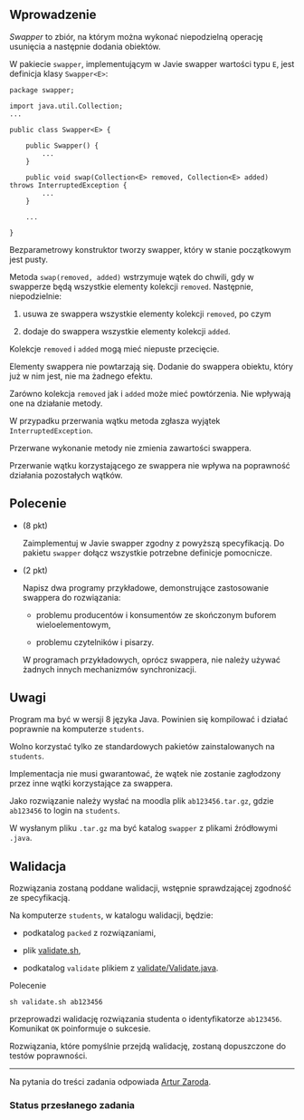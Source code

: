 <h2 id="wprowadzenie">Wprowadzenie</h2>
<p><em>Swapper</em> to zbiór, na którym można wykonać niepodzielną operację usunięcia a następnie dodania obiektów.</p>
<p>W pakiecie <code>swapper</code>, implementującym w Javie swapper wartości typu <code>E</code>, jest definicja klasy <code>Swapper&lt;E&gt;</code>:</p>
<div class="sourceCode" id="cb1"><pre class="sourceCode java"><code class="sourceCode java"><a class="sourceLine" id="cb1-1" title="1"><span class="kw">package</span><span class="im"> swapper;</span></a>
<a class="sourceLine" id="cb1-2" title="2"></a>
<a class="sourceLine" id="cb1-3" title="3"><span class="kw">import</span><span class="im"> java.util.Collection;</span></a>
<a class="sourceLine" id="cb1-4" title="4">...</a>
<a class="sourceLine" id="cb1-5" title="5"></a>
<a class="sourceLine" id="cb1-6" title="6"><span class="kw">public</span> <span class="kw">class</span> Swapper&lt;E&gt; {</a>
<a class="sourceLine" id="cb1-7" title="7"></a>
<a class="sourceLine" id="cb1-8" title="8">    <span class="kw">public</span> <span class="fu">Swapper</span>() {</a>
<a class="sourceLine" id="cb1-9" title="9">        ...</a>
<a class="sourceLine" id="cb1-10" title="10">    }</a>
<a class="sourceLine" id="cb1-11" title="11"></a>
<a class="sourceLine" id="cb1-12" title="12">    <span class="kw">public</span> <span class="dt">void</span> <span class="fu">swap</span>(<span class="bu">Collection</span>&lt;E&gt; removed, <span class="bu">Collection</span>&lt;E&gt; added) <span class="kw">throws</span> <span class="bu">InterruptedException</span> {</a>
<a class="sourceLine" id="cb1-13" title="13">        ...</a>
<a class="sourceLine" id="cb1-14" title="14">    }</a>
<a class="sourceLine" id="cb1-15" title="15"></a>
<a class="sourceLine" id="cb1-16" title="16">    ...</a>
<a class="sourceLine" id="cb1-17" title="17"></a>
<a class="sourceLine" id="cb1-18" title="18">}</a></code></pre></div>
<p>Bezparametrowy konstruktor tworzy swapper, który w stanie początkowym jest pusty.</p>
<p>Metoda <code>swap(removed, added)</code> wstrzymuje wątek do chwili, gdy w swapperze będą wszystkie elementy kolekcji <code>removed</code>. Następnie, niepodzielnie:</p>
<ol type="1">
<li><p>usuwa ze swappera wszystkie elementy kolekcji <code>removed</code>, po czym</p></li>
<li><p>dodaje do swappera wszystkie elementy kolekcji <code>added</code>.</p></li>
</ol>
<p>Kolekcje <code>removed</code> i <code>added</code> mogą mieć niepuste przecięcie.</p>
<p>Elementy swappera nie powtarzają się. Dodanie do swappera obiektu, który już w nim jest, nie ma żadnego efektu.</p>
<p>Zarówno kolekcja <code>removed</code> jak i <code>added</code> może mieć powtórzenia. Nie wpływają one na działanie metody.</p>
<p>W przypadku przerwania wątku metoda zgłasza wyjątek <code>InterruptedException</code>.</p>
<p>Przerwane wykonanie metody nie zmienia zawartości swappera.</p>
<p>Przerwanie wątku korzystającego ze swappera nie wpływa na poprawność działania pozostałych wątków.</p>
<h2 id="polecenie">Polecenie</h2>
<ul>
<li><p>(8 pkt)</p>
<p>Zaimplementuj w Javie swapper zgodny z powyższą specyfikacją. Do pakietu <code>swapper</code> dołącz wszystkie potrzebne definicje pomocnicze.</p></li>
<li><p>(2 pkt)</p>
<p>Napisz dwa programy przykładowe, demonstrujące zastosowanie swappera do rozwiązania:</p>
<ul>
<li><p>problemu producentów i konsumentów ze skończonym buforem wieloelementowym,</p></li>
<li><p>problemu czytelników i pisarzy.</p></li>
</ul>
<p>W programach przykładowych, oprócz swappera, nie należy używać żadnych innych mechanizmów synchronizacji.</p></li>
</ul>
<h2 id="uwagi">Uwagi</h2>
<p>Program ma być w wersji 8 języka Java. Powinien się kompilować i działać poprawnie na komputerze <code>students</code>.</p>
<p>Wolno korzystać tylko ze standardowych pakietów zainstalowanych na <code>students</code>.</p>
<p>Implementacja nie musi gwarantować, że wątek nie zostanie zagłodzony przez inne wątki korzystające za swappera.</p>
<p>Jako rozwiązanie należy wysłać na moodla plik <code>ab123456.tar.gz</code>, gdzie <code>ab123456</code> to login na <code>students</code>.</p>
<p>W wysłanym pliku <code>.tar.gz</code> ma być katalog <code>swapper</code> z plikami źródłowymi <code>.java</code>.</p>
<h2 id="walidacja">Walidacja</h2>
<p>Rozwiązania zostaną poddane walidacji, wstępnie sprawdzającej zgodność ze specyfikacją.</p>
<p>Na komputerze <code>students</code>, w katalogu walidacji, będzie:</p>
<ul>
<li><p>podkatalog <code>packed</code> z rozwiązaniami,</p></li>
<li><p>plik <a href="https://moodle.mimuw.edu.pl/mod/resource/view.php?id=11676">validate.sh</a>,</p></li>
<li><p>podkatalog <code>validate</code> plikiem z <a href="https://moodle.mimuw.edu.pl/mod/resource/view.php?id=11677">validate/Validate.java</a>.</p></li>
</ul>
<p>Polecenie</p>
<div class="sourceCode" id="cb2"><pre class="sourceCode bash"><code class="sourceCode bash"><a class="sourceLine" id="cb2-1" title="1"><span class="fu">sh</span> validate.sh ab123456</a></code></pre></div>
<p>przeprowadzi walidację rozwiązania studenta o identyfikatorze <code>ab123456</code>. Komunikat <code>OK</code> poinformuje o sukcesie.</p>
<p>Rozwiązania, które pomyślnie przejdą walidację, zostaną dopuszczone do testów poprawności.</p>
<hr>
<p>Na pytania do treści zadania odpowiada <a href="mailto:zaroda@mimuw.edu.pl">Artur Zaroda</a>.</p></div></div><div class="submissionstatustable"><h3>Status przesłanego zadania</h3><div class="box boxaligncenter submissionsummarytable"><table class="generaltable">